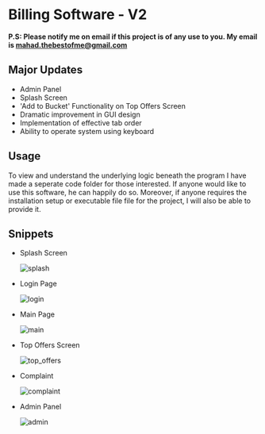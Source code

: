 # Billing Software - V2
**P.S: Please notify me on email if this project is of any use to you. My email is mahad.thebestofme@gmail.com**

## Major Updates
- Admin Panel
- Splash Screen
- 'Add to Bucket' Functionality on Top Offers Screen
- Dramatic improvement in GUI design
- Implementation of effective tab order
- Ability to operate system using keyboard

## Usage
To view and understand the underlying logic beneath the program I have made a seperate code folder for those interested.
If anyone would like to use this software, he can happily do so. Moreover, if anyone requires the installation setup or executable file
file for the project, I will also be able to provide it.

## Snippets
- Splash Screen
  
  ![splash](https://github.com/mahadsarfrazbutt/billing-software/assets/139609282/dcfc6cbd-2054-48e9-b427-0581da44398d)

- Login Page
  
  ![login](https://github.com/mahadsarfrazbutt/billing-software/assets/139609282/685dcc74-520f-44bc-af5e-880df09d0093)

- Main Page
  
  ![main](https://github.com/mahadsarfrazbutt/billing-software/assets/139609282/1c74b940-ee5c-4770-a276-153a50e2cc24)

- Top Offers Screen
  
  ![top_offers](https://github.com/mahadsarfrazbutt/billing-software/assets/139609282/53d6c8df-77e6-415e-a692-62e589fa7903)

- Complaint
  
  ![complaint](https://github.com/mahadsarfrazbutt/billing-software/assets/139609282/b9f23f3b-bfa3-4486-9784-bbceeffb8df9)

- Admin Panel
  
  ![admin](https://github.com/mahadsarfrazbutt/billing-software/assets/139609282/726ff561-3603-4ae5-8c0b-493cb3252395)




  
